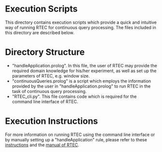 # Execution Scripts

This directory contains execution scripts which provide a quick and intuitive way of running RTEC for continuous query processing. The files included in this directory are described below.


# Directory Structure
- "handleApplication.prolog". In this file, the user of RTEC may provide the required domain knowledge for his/her experiment, as well as set up the parameters of RTEC, e.g. window size.   
- "continuousQueries.prolog" is a script which employs the information provided by the user in "handleApplication.prolog" to run RTEC in the task of continuous query processing. 
- "RTEC_cli.py". This file contains code which is required for the command line interface of RTEC.  

# Execution Instructions

For more information on running RTEC using the command line interface or by manually setting up a "handleApplication" rule, please refer to these [instructions](../README.md) and the [manual of RTEC](../RTEC_manual.pdf).
